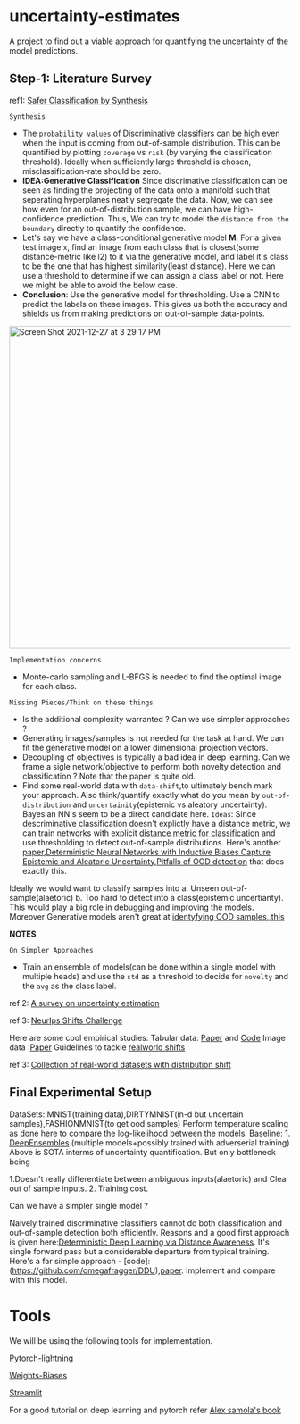 # uncertainty-estimates
A project to find out a viable approach for quantifying the uncertainty of the model predictions.

## Step-1: Literature Survey
ref1: [Safer Classification by Synthesis](https://arxiv.org/abs/1711.08534)

`Synthesis`

- The `probability values` of Discriminative classifiers can be high even when the input is coming from out-of-sample distribution. This can be quantified by plotting `coverage` vs `risk` (by varying the classification threshold). Ideally when sufficiently large threshold is chosen, misclassification-rate should be zero.
- **IDEA:Generative Classification** Since discrimative classification can be seen as finding the projecting of the data onto a manifold such that seperating hyperplanes neatly segregate the data. Now, we can see how even for an out-of-distribution sample, we can have high-confidence prediction. Thus, We can try to model the `distance from the boundary` directly to quantify the confidence. 
- Let's say we have a class-conditional generative model  **M**. For a given test image `x`, find an image from each class that is closest(some distance-metric like l2) to it via the generative model, and label it's class to be the one that has highest similarity(least distance). Here we can use a threshold to determine if we can assign a class label or not. Here we might be able to avoid the below case.
- **Conclusion**: Use the generative model for thresholding. Use a CNN to predict the labels on these images. This gives us both the accuracy and shields us from making predictions on out-of-sample data-points.

 <img width="578" alt="Screen Shot 2021-12-27 at 3 29 17 PM" src="https://user-images.githubusercontent.com/21222766/147505241-a0cf3c76-dd6d-4fda-8563-ad2ccd4b9386.png">

`Implementation concerns`

- Monte-carlo sampling and L-BFGS is needed to find the optimal image for each class.

`Missing Pieces/Think on these things`

- Is the additional complexity warranted ? Can we use simpler approaches ?
- Generating images/samples is not needed for the task at hand. We can fit the generative model on a lower dimensional projection vectors.
- Decoupling of objectives is typically a bad idea in deep learning. Can we frame a sigle network/objective to perform both novelty detection and classification ? Note that the paper is quite old.
- Find some real-world data with `data-shift`,to ultimately bench mark your approach. Also think/quantify exactly what do you mean by `out-of-distribution` and `uncertainity`(epistemic vs aleatory uncertainty). Bayesian NN's seem to be a direct candidate here.
`Ideas`:
Since descriminative classification doesn't explictly have a distance metric, we can train networks with explicit [distance metric for classification](https://arxiv.org/abs/1703.05175) and use thresholding to detect out-of-sample distributions. Here's another [paper](https://arxiv.org/abs/2003.02037),[Deterministic Neural Networks with Inductive Biases Capture Epistemic and
Aleatoric Uncertainty](http://www.gatsby.ucl.ac.uk/~balaji/udl2021/accepted-papers/UDL2021-paper-022.pdf),[Pitfalls of OOD detection](http://www.gatsby.ucl.ac.uk/~balaji/udl2021/accepted-papers/UDL2021-paper-092.pdf) that does exactly this.

Ideally we would want to classify samples into a. Unseen out-of-sample(alaetoric) b. Too hard to detect into a class(epistemic uncertianty). This would play a big role in debugging and improving the models. Moreover Generative models aren't great at [identyfying OOD samples.](https://arxiv.org/abs/1810.09136),[this](https://arxiv.org/abs/1810.01392)

**NOTES**

`On Simpler Approaches`
- Train an ensemble of models(can be done within a single model with multiple heads) and use the `std` as a threshold to decide for `novelty` and the `avg` as the class label.

ref 2: [A survey on uncertainty estimation](https://arxiv.org/abs/2107.03342)

ref 3: [NeurIps Shifts Challenge](https://research.yandex.com/shifts/)

Here are some cool empirical studies:
Tabular data: [Paper](https://arxiv.org/abs/2112.03566) and [Code](https://github.com/bond005/yandex-shifts-weather)
Image data :[Paper](https://arxiv.org/abs/2112.04350)
Guidelines to tackle [realworld shifts](https://vectorinstitute.ai/wp-content/uploads/2021/08/ds_project_report_final_august9.pdf)

ref 3: [Collection of real-world datasets with distribution shift](http://ai.stanford.edu/blog/wilds/)

## Final Experimental Setup
DataSets: MNIST(training data),DIRTYMNIST(in-d but uncertain samples),FASHIONMNIST(to get ood samples)
Perform temperature scaling as done [here](https://openreview.net/pdf?id=BJxI5gHKDr) to compare the log-likelihood between the models.
Baseline: 1. [DeepEnsembles](https://arxiv.org/abs/1612.01474).(multiple models+possibly trained with adverserial training)
Above is SOTA interms of uncertainty quantification. But only bottleneck being 

1.Doesn't really differentiate between ambiguous inputs(alaetoric) and Clear out of sample inputs.
2. Training cost.

Can we have a simpler single model ?

Naively trained discriminative classifiers cannot do both classification and out-of-sample detection both efficiently. Reasons and a good first approach is given here:[Deterministic Deep Learning via Distance Awareness](https://arxiv.org/abs/2006.10108). It's single forward pass but a considerable departure from typical training. Here's a far simple approach - [code]:(https://github.com/omegafragger/DDU),[paper](https://arxiv.org/abs/2102.11582). Implement and compare with this model.





# Tools
We will be using the following tools for implementation.

[Pytorch-lightning](https://devblog.pytorchlightning.ai/lightning-tutorials-in-collaboration-with-the-university-of-amsterdam-uva-2499eaa0caad)

[Weights-Biases](https://wandb.ai/site)

[Streamlit](https://streamlit.io/)

For a good tutorial on deep learning and pytorch refer [Alex samola's book](https://d2l.ai/)
